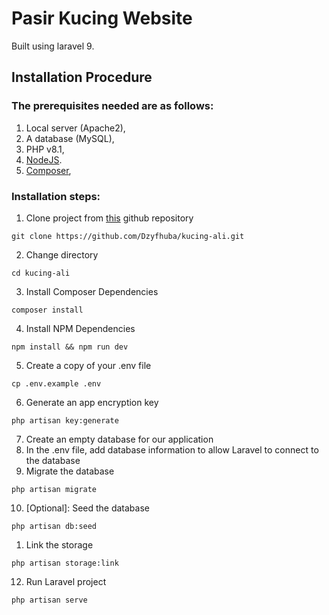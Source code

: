 # Pasir Kucing Website
Built using laravel 9.
## Installation Procedure
### The prerequisites needed are as follows:
1. Local server (Apache2),
2. A database (MySQL),
3. PHP v8.1,
4. [NodeJS](https://nodejs.org/).
5. [Composer](https://getcomposer.org/),
### Installation steps:
1. Clone project from [this](https://github.com/Dzyfhuba/kucing-ali.git) github repository
```shell
git clone https://github.com/Dzyfhuba/kucing-ali.git
```
2. Change directory
```shell
cd kucing-ali
```
3. Install Composer Dependencies
```shell
composer install
```
4. Install NPM Dependencies
```shell
npm install && npm run dev
```
5. Create a copy of your .env file
```shell
cp .env.example .env
```
6. Generate an app encryption key
```shell
php artisan key:generate
```
7. Create an empty database for our application
8. In the .env file, add database information to allow Laravel to connect to the database
9. Migrate the database
```shell
php artisan migrate
```
10. [Optional]: Seed the database
```shell
php artisan db:seed
```
1.  Link the storage
```shell
php artisan storage:link
```
12. Run Laravel project
```shell
php artisan serve
```

